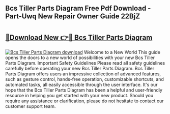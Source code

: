 ## Bcs Tiller Parts Diagram Free Pdf Download - Part-Uwq New Repair Owner Guide 22BjZ

# <h2><a href="http://dfim99w.blite.top/?on=Bcs+Tiller+Parts+Diagram">🔗Download New 👉🔴 Bcs Tiller Parts Diagram</a></h2>

[![Bcs Tiller Parts Diagram download](https://i.imgur.com/lujVjoI.png)](http://dfim99w.blite.top/?on=Bcs+Tiller+Parts+Diagram)
Welcome to a New World This guide opens the doors to a new world of possibilities with your new Bcs Tiller Parts Diagram. Important Safety Guidelines Please read all safety guidelines carefully before operating your new Bcs Tiller Parts Diagram. Bcs Tiller Parts Diagram offers users an impressive collection of advanced features, such as gesture control, hands-free operation, customizable shortcuts, and automated tasks, all easily accessible through the user interface. It's our hope that the Bcs Tiller Parts Diagram has been a helpful and user-friendly resource in helping you get started with your new product. Should you require any assistance or clarification, please do not hesitate to contact our customer support team.
